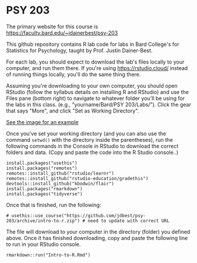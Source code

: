 # PSY 203

The primary website for this course is <https://faculty.bard.edu/~jdainerbest/psy-203>

This github repository contains R lab code for labs in Bard College's for Statistics for Psychology, taught by Prof. Justin Dainer-Best. 

For each lab, you should expect to download the lab's files locally to your computer, and run them there. If you're using https://rstudio.cloud/ instead of running things locally, you'll do the same thing there.

Assuming you're downloading to your own computer, you should open RStudio (follow the syllabus details on installing R and RStudio) and use the Files pane (bottom right) to navigate to whatever folder you'll be using for the labs in this class. (e.g., "yourname/Bard/PSY 203/Labs/"). Click the gear that says "More", and click "Set as Working Directory". 

[See the image for an example](set-working-directory.png)

Once you've set your working directory (and you can also use the command `setwd()` with the directory inside the parentheses), run the following commands in the Console in RStudio to download the correct folders and data. (Copy and paste the code into the R Studio console..)

```
install.packages("usethis")
install.packages("remotes")
remotes::install_github("rstudio/learnr")
remotes::install_github("rstudio-education/gradethis")
devtools::install_github("kbodwin/flair")
install.packages("rmarkdown")
install.packages("tidyverse")
```

Once that is finished, run the following:

```
# usethis::use_course("https://github.com/jdbest/psy-203/archive/intro-to-r.zip") # need to update with correct URL
```

The file will download to your computer in the directory (folder) you defined above. Once it has finished downloading, copy and paste the following line to run in your RStudio console. 

```
rmarkdown::run("Intro-to-R.Rmd")
```
